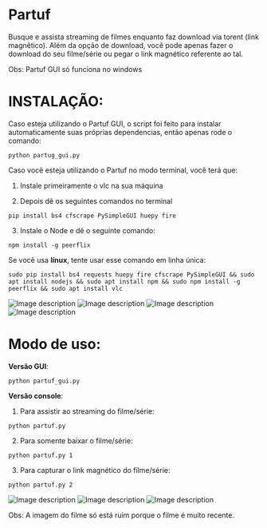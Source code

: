 # Partuf
Busque e assista streaming de filmes enquanto faz download via torent (link magnêtico). 
Além da opção de download, você pode apenas fazer o download do seu filme/série ou pegar o link magnético referente ao tal.


Obs: Partuf GUI só funciona no windows


# INSTALAÇÃO:

Caso esteja utilizando o Partuf GUI, o script foi feito para instalar automaticamente suas próprias dependencias, então apenas rode o comando:
```
python partug_gui.py
```

Caso você esteja utilizando o Partuf no modo terminal, você terá que:

1) Instale primeiramente o vlc na sua máquina

2) Depois dê os seguintes comandos no terminal 

```
pip install bs4 cfscrape PySimpleGUI huepy fire
```

3) Instale o Node e dê o seguinte comando: 
```
npm install -g peerflix
```

Se você usa **línux**, tente usar esse comando em linha única:

```sudo pip install bs4 requests huepy fire cfscrape PySimpleGUI && sudo apt install nodejs && sudo apt install npm && sudo npm install -g peerflix && sudo apt install vlc```



![Image description](https://user-images.githubusercontent.com/35049559/72764850-745d7000-3bc8-11ea-802a-f2cbb1f14887.png)
![Image description](https://user-images.githubusercontent.com/35049559/72764851-74f60680-3bc8-11ea-8261-49d0d0bec2eb.png)
![Image description](https://user-images.githubusercontent.com/35049559/72764852-74f60680-3bc8-11ea-96e2-8ba7e6059a53.png)
![Image description](https://user-images.githubusercontent.com/35049559/72764853-758e9d00-3bc8-11ea-8981-7ffb56e43260.png)


# Modo de uso:

**Versão GUI**:
```
python partuf_gui.py
```

**Versão console**:

1) Para assistir ao streaming do filme/série:
```
python partuf.py
```

2) Para somente baixar o filme/série: 
```
python partuf.py 1
```

3) Para capturar o link magnético do filme/série: 
```
python partuf.py 2
```

![Image description](https://scontent-gru1-1.xx.fbcdn.net/v/t1.0-9/82711125_2302878316478332_8732694773728542720_n.jpg?_nc_cat=108&_nc_ohc=k1Z8it6jqm8AX8dfsiA&_nc_ht=scontent-gru1-1.xx&oh=3ddb4b038b46109f3bc325f55add05b9&oe=5ED224D7)
![Image description](https://scontent-gru2-2.xx.fbcdn.net/v/t1.0-9/83492802_2302878519811645_1434146660249763840_n.jpg?_nc_cat=100&_nc_ohc=4Jr2K3LGlz8AX_b3Pxs&_nc_ht=scontent-gru2-2.xx&oh=a0c29f8df44f3f54a7f58a90b5f042b2&oe=5E95122B)
![Image description](https://scontent-gru2-2.xx.fbcdn.net/v/t1.0-9/s960x960/83670537_2302878536478310_4436259582460821504_o.jpg?_nc_cat=105&_nc_ohc=X_33nHmVspQAX9XEGLp&_nc_ht=scontent-gru2-2.xx&_nc_tp=1002&oh=df45726e789a61f293f951f107cea221&oe=5ECD9CE8)

Obs: A imagem do filme só está ruim porque o filme é muito recente. 


